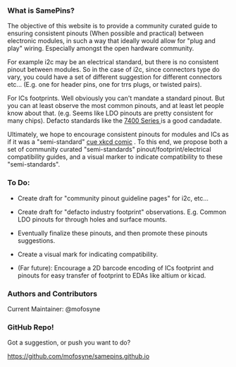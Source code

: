 ### What is SamePins?

The objective of this website is to provide a community curated guide to ensuring consistent pinouts (When possible and practical) between electronic modules, in such a way that ideally would allow for "plug and play" wiring. Especially amongst the open hardware community.

For example i2c may be an electrical standard, but there is no consistent pinout between modules. So in the case of i2c, since connectors type do vary, you could have a set of different suggestion for different connectors etc... (E.g. one for header pins, one for trrs plugs, or twisted pairs).

For ICs footprints. Well obviously you can't mandate a standard pinout. But you can at least observe the most common pinouts, and at least let people know about that. (e.g. Seems like LDO pinouts are pretty consistent for many chips). Defacto standards like the [ 7400 Series ]( http://en.wikipedia.org/wiki/7400_series ) is a good candadate.

Ultimately, we hope to encourage consistent pinouts for modules and ICs as if it was a "semi-standard" [cue xkcd comic](http://xkcd.com/927/) . To this end, we propose both a set of community curated "semi-standards" pinout/footprint/electrical compatibility guides, and a visual marker to indicate compatibility to these "semi-standards".

### To Do:

* Create draft for "community pinout guideline pages" for i2c, etc...

* Create draft for "defacto industry footprint" observations. E.g. Common LDO pinouts for through holes and surface mounts.

* Eventually finalize these pinouts, and then promote these pinouts suggestions.

* Create a visual mark for indicating compatibility.

* (Far future): Encourage a 2D barcode encoding of ICs footprint and pinouts for easy transfer of footprint to EDAs like altium or kicad.

### Authors and Contributors
Current Maintainer: @mofosyne

### GitHub Repo!

Got a suggestion, or push you want to do?

https://github.com/mofosyne/samepins.github.io
